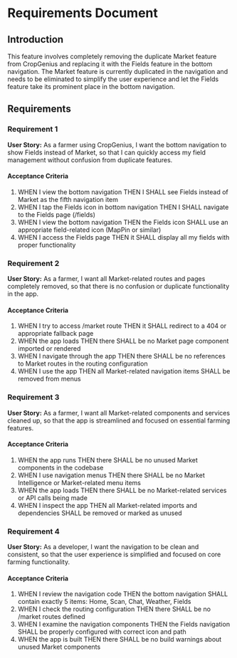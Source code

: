 # Requirements Document

## Introduction

This feature involves completely removing the duplicate Market feature from CropGenius and replacing it with the Fields feature in the bottom navigation. The Market feature is currently duplicated in the navigation and needs to be eliminated to simplify the user experience and let the Fields feature take its prominent place in the bottom navigation.

## Requirements

### Requirement 1

**User Story:** As a farmer using CropGenius, I want the bottom navigation to show Fields instead of Market, so that I can quickly access my field management without confusion from duplicate features.

#### Acceptance Criteria

1. WHEN I view the bottom navigation THEN I SHALL see Fields instead of Market as the fifth navigation item
2. WHEN I tap the Fields icon in bottom navigation THEN I SHALL navigate to the Fields page (/fields)
3. WHEN I view the bottom navigation THEN the Fields icon SHALL use an appropriate field-related icon (MapPin or similar)
4. WHEN I access the Fields page THEN it SHALL display all my fields with proper functionality

### Requirement 2

**User Story:** As a farmer, I want all Market-related routes and pages completely removed, so that there is no confusion or duplicate functionality in the app.

#### Acceptance Criteria

1. WHEN I try to access /market route THEN it SHALL redirect to a 404 or appropriate fallback page
2. WHEN the app loads THEN there SHALL be no Market page component imported or rendered
3. WHEN I navigate through the app THEN there SHALL be no references to Market routes in the routing configuration
4. WHEN I use the app THEN all Market-related navigation items SHALL be removed from menus

### Requirement 3

**User Story:** As a farmer, I want all Market-related components and services cleaned up, so that the app is streamlined and focused on essential farming features.

#### Acceptance Criteria

1. WHEN the app runs THEN there SHALL be no unused Market components in the codebase
2. WHEN I use navigation menus THEN there SHALL be no Market Intelligence or Market-related menu items
3. WHEN the app loads THEN there SHALL be no Market-related services or API calls being made
4. WHEN I inspect the app THEN all Market-related imports and dependencies SHALL be removed or marked as unused

### Requirement 4

**User Story:** As a developer, I want the navigation to be clean and consistent, so that the user experience is simplified and focused on core farming functionality.

#### Acceptance Criteria

1. WHEN I review the navigation code THEN the bottom navigation SHALL contain exactly 5 items: Home, Scan, Chat, Weather, Fields
2. WHEN I check the routing configuration THEN there SHALL be no /market routes defined
3. WHEN I examine the navigation components THEN the Fields navigation SHALL be properly configured with correct icon and path
4. WHEN the app is built THEN there SHALL be no build warnings about unused Market components
